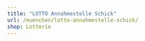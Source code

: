 ```yaml
---
title: "LOTTO Annahmestelle Schick"
url: /muenchen/lotto-annahmestelle-schick/
shop: Lotterie
---
```

